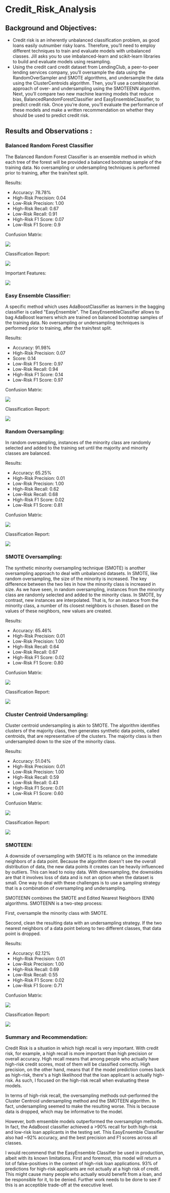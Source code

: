 # Credit_Risk_Analysis
## Background and Objectives:
* Credit risk is an inherently unbalanced classification problem, as good loans easily outnumber risky loans. Therefore, you’ll need to employ different techniques to train and evaluate models with unbalanced classes. Jill asks you to use imbalanced-learn and scikit-learn libraries to build and evaluate models using resampling.
* Using the credit card credit dataset from LendingClub, a peer-to-peer lending services company, you’ll oversample the data using the RandomOverSampler and SMOTE algorithms, and undersample the data using the ClusterCentroids algorithm. Then, you’ll use a combinatorial approach of over- and undersampling using the SMOTEENN algorithm. Next, you’ll compare two new machine learning models that reduce bias, BalancedRandomForestClassifier and EasyEnsembleClassifier, to predict credit risk. Once you’re done, you’ll evaluate the performance of these models and make a written recommendation on whether they should be used to predict credit risk.

## Results and Observations :
### Balanced Random Forest Classifier

The Balanced Random Forest Classifier is an ensemble method in which each tree of the forest will be provided a balanced bootstrap sample of the training data. No oversampling or undersampling techniques is performed prior to training, after the train/test split.

Results:

* Accuracy: 78.78%
* High-Risk Precision: 0.04
* Low-Risk Precision: 1.00
* High-Risk Recall: 0.67
* Low-Risk Recall: 0.91
* High-Risk F1 Score: 0.07
* Low-Risk F1 Score: 0.9

Confusion Matrix:

![](https://github.com/Spandanson/Credit_Risk_Analysis/blob/master/Resources/confusion%20matrix%20ramdom%20forest%20classifier.png)

Classification Report:

![](https://github.com/Spandanson/Credit_Risk_Analysis/blob/master/Resources/classification%20report%20radom%20forest%20classifier.png)

Important Features:

![](https://github.com/Spandanson/Credit_Risk_Analysis/blob/master/Resources/Important%20Features.png)

### Easy Ensemble Classifier:

A specific method which uses AdaBoostClassifier as learners in the bagging classifier is called "EasyEnsemble". The EasyEnsembleClassifier allows to bag AdaBoost 
learners which are trained on balanced bootstrap samples of the training data. No oversampling or undersampling techniques is performed prior to training, after the train/test split.


Results:
* Accuracy: 91.98%
* High-Risk Precision: 0.07
* Score: 0.14
* Low-Risk F1 Score: 0.97
* Low-Risk Recall: 0.94
* High-Risk F1 Score: 0.14
* Low-Risk F1 Score: 0.97

Confusion Matrix:

![](https://github.com/Spandanson/Credit_Risk_Analysis/blob/master/Resources/confustion%20matrix%20Easy%20Ensemble%20AdaBoost%20Classifier.png)

Classification Report:

![](https://github.com/Spandanson/Credit_Risk_Analysis/blob/master/Resources/classification%20report%20Easy%20Ensemble%20AdaBoost%20Classifier.png)

### Random Oversampling:
In random oversampling, instances of the minority class are randomly selected and added to the training set until the majority and minority classes are balanced.

Results:
* Accuracy: 65.25%
* High-Risk Precision: 0.01
* Low-Risk Precision: 1.00
* High-Risk Recall: 0.62
* Low-Risk Recall: 0.68
* High-Risk F1 Score: 0.02
* Low-Risk F1 Score: 0.81

Confusion Matrix:

![](https://github.com/Spandanson/Credit_Risk_Analysis/blob/master/Resources/confusion%20matrix%20random%20oversampling.png)

Classification Report:

![](https://github.com/Spandanson/Credit_Risk_Analysis/blob/master/Resources/classification%20report%20random%20oversampling.png)

### SMOTE Oversampling:

The synthetic minority oversampling technique (SMOTE) is another oversampling approach to deal with unbalanced datasets. In SMOTE, like random oversampling, the size of the minority is increased. The key difference between the two lies in how the minority class is increased in size. As we have seen, in random oversampling, instances from the minority class are randomly selected and added to the minority class. In SMOTE, by contrast, new instances are interpolated. That is, for an instance from the minority class, a number of its closest neighbors is chosen. Based on the values of these neighbors, new values are created.

Results:

* Accuracy: 65.46%
* High-Risk Precision: 0.01
* Low-Risk Precision: 1.00
* High-Risk Recall: 0.64
* Low-Risk Recall: 0.67
* High-Risk F1 Score: 0.02
* Low-Risk F1 Score: 0.80

Confusion Matrix:

![](https://github.com/Spandanson/Credit_Risk_Analysis/blob/master/Resources/confustion%20matrix%20SMOTE%20Oversampling.png)

Classification Report:

![](https://github.com/Spandanson/Credit_Risk_Analysis/blob/master/Resources/classification%20report%20SMOTE%20Oversampling.png)

### Cluster Centroid Undersampling:

Cluster centroid undersampling is akin to SMOTE. The algorithm identifies clusters of the majority class, then generates synthetic data points, called centroids, that are representative of the clusters. The majority class is then undersampled down to the size of the minority class.

Results:
* Accuracy: 51.04%
* High-Risk Precision: 0.01
* Low-Risk Precision: 1.00
* High-Risk Recall: 0.59
* Low-Risk Recall: 0.43
* High-Risk F1 Score: 0.01
* Low-Risk F1 Score: 0.60

Confusion Matrix:

![](https://github.com/Spandanson/Credit_Risk_Analysis/blob/master/Resources/confusion%20matrix%20Cluster%20Centroids.png)


Classification Report:

![](https://github.com/Spandanson/Credit_Risk_Analysis/blob/master/Resources/classification%20report%20Cluster%20Centroids.png)

### SMOTEEN:
A downside of oversampling with SMOTE is its reliance on the immediate neighbors of a data point. Because the algorithm doesn't see the overall distribution of data, the new data points it creates can be heavily influenced by outliers. This can lead to noisy data. With downsampling, the downsides are that it involves loss of data and is not an option when the dataset is small. One way to deal with these challenges is to use a sampling strategy that is a combination of oversampling and undersampling.

SMOTEENN combines the SMOTE and Edited Nearest Neighbors (ENN) algorithms. SMOTEENN is a two-step process:

First, oversample the minority class with SMOTE.

Second, clean the resulting data with an undersampling strategy. If the two nearest neighbors of a data point belong to two different classes, that data point is dropped.

Results:

* Accuracy: 62.12%
* High-Risk Precision: 0.01
* Low-Risk Precision: 1.00
* High-Risk Recall: 0.69
* Low-Risk Recall: 0.55
* High-Risk F1 Score: 0.02
* Low-Risk F1 Score: 0.71

Confusion Matrix:

![](https://github.com/Spandanson/Credit_Risk_Analysis/blob/master/Resources/confusion%20matrix%20SMOTEENN.png)


Classification Report:

![](https://github.com/Spandanson/Credit_Risk_Analysis/blob/master/Resources/classification%20report%20SMOTEENN.png)

### Summary and Recommendation:

Credit Risk is a situation in which high recall is very important. With credit risk, for example, a high recall is more important than high precision or overall accuracy. High recall means that among people who actually have high-risk credit scores, most of them will be classified correctly. High precision, on the other hand, means that if the model prediction comes back as high-risk, there's a high likelihood that the loan applicant is actually high-risk. As such, I focused on the high-risk recall when evaluating these models.

In terms of high-risk recall, the oversampling methods out-performed the Cluster Centroid undersampling method and the SMOTEEN algorithm. In fact, undersampling seemed to make the resulting worse. This is because data is dropped, which may be informative to the model.

However, both emsemble models outperformed the oversamplign methods. In fact, the AdaBoost classifier achieved a >90% recall for both high-risk and low-risk loan applicants in the testing set. This EasyEnsemble Classifier also had ~92% accuracy, and the best precision and F1 scores across all classes.

I would recommend that the EasyEnsemble Classifier be used in production, albeit with its known limitations. First and foremost, this model will return a lot of false-positives in the context of high-risk loan applications. 93% of predictions for high-risk applicants are not actually at a high risk of credit. This might cause many people who actually would benefit from a loan, and be responsible for it, to be denied. Further work needs to be done to see if this is an acceptible trade-off at the executive level.


